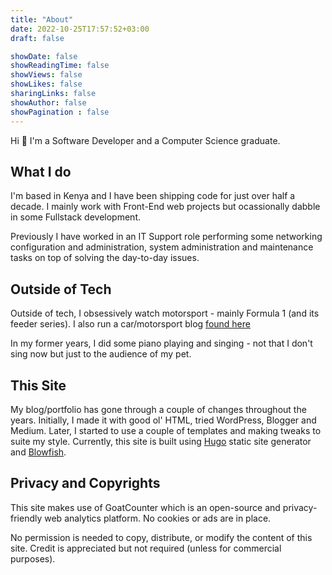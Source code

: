 ```yaml
---
title: "About"
date: 2022-10-25T17:57:52+03:00
draft: false

showDate: false
showReadingTime: false
showViews: false
showLikes: false
sharingLinks: false
showAuthor: false
showPagination : false
---
```


Hi 👋 I'm a Software Developer and a Computer Science graduate.

## What I do

I'm based in Kenya and I have been shipping code for just over half a decade. I mainly work with Front-End web projects but ocassionally dabble in some Fullstack development.

Previously I have worked in an IT Support role performing some networking configuration and administration, system administration and maintenance tasks on top of solving the day-to-day issues.

## Outside of Tech

Outside of tech, I obsessively watch motorsport - mainly Formula 1 (and its feeder series). I also run a car/motorsport blog [found here][drivetalks]

In my former years, I did some piano playing and singing - not that I don't sing now but just to the audience of my pet.

## This Site 

My blog/portfolio has gone through a couple of changes throughout the years. Initially, I made it with good ol' HTML, tried WordPress, Blogger and Medium. Later, I started to use a couple of templates and making tweaks to suite my style. Currently, this site is built using [Hugo][hugo] static site generator and [Blowfish][blowfish]. 

## Privacy and Copyrights

This site makes use of GoatCounter which is an open-source and privacy-friendly web analytics platform. No cookies or ads are in place.

No permission is needed to copy, distribute, or modify the content of this site. Credit is appreciated but not required (unless for commercial purposes).

<!-- organise alphabetically -->
[blowfish]: https://blowfish.page/ "A powerful, lightweight theme for Hugo built with Tailwind CSS."
[dart]: https://dart.dev "A client-optimized language for fast apps on any platform"
[drivetalks]: https://auto.insidemordecai.com "A car/motorsport blog "
[flutter]: https://flutter.dev "An open-source cross-platform UI software development kit created by Google."
[hugo]: https://gohugo.io/ "The world’s fastest framework for building websites"
[themarkup]: https://themarkup.org/blacklight?url=insidemordecai.com " A Real-Time Website Privacy Inspector"
